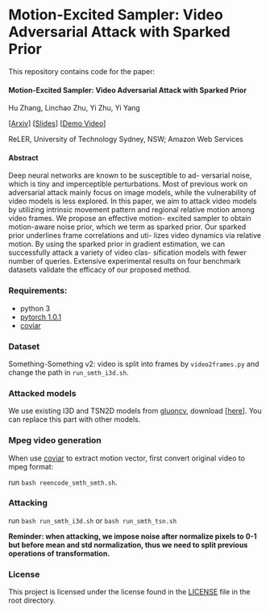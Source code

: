 # Motion-Excited Sampler: Video Adversarial Attack with Sparked Prior
This repository contains code for the paper:
#### Motion-Excited Sampler: Video Adversarial Attack with Sparked Prior

Hu Zhang, Linchao Zhu, Yi Zhu, Yi Yang

[[Arxiv](https://arxiv.org/abs/2003.07637)]
[[Slides](https://drive.google.com/file/d/1J4pN5nM2jfmRuONhX_GAS0Ts_0IX5c_z/view?usp=sharing)]
[[Demo Video](https://drive.google.com/file/d/1v0Zfruy_gEQZlG35hdqPw3BwPdaUhN9F/view)]

ReLER, University of Technology Sydney, NSW; Amazon Web Services

#### Abstract
Deep neural networks are known to be susceptible to ad- versarial noise, which is tiny and imperceptible perturbations. 
Most of previous work on adversarial attack mainly focus on image models, while the vulnerability of video models is less explored. 
In this paper, we aim to attack video models by utilizing intrinsic movement pattern and regional relative motion among video frames. 
We propose an effective motion- excited sampler to obtain motion-aware noise prior, which we term as sparked prior. 
Our sparked prior underlines frame correlations and uti- lizes video dynamics via relative motion. 
By using the sparked prior in gradient estimation, we can successfully attack a variety of video clas- sification models with fewer number of queries. 
Extensive experimental results on four benchmark datasets validate the efficacy of our proposed method.

### Requirements:
- python 3
- [pytorch 1.0.1](https://pytorch.org/)
- [coviar](https://github.com/chaoyuaw/pytorch-coviar)
### Dataset
Something-Something v2: video is split into frames by `video2frames.py` and change the path in `run_smth_i3d.sh`.
### Attacked models
We use existing I3D and TSN2D models from [gluoncv](https://gluon-cv.mxnet.io/model_zoo/action_recognition.html), download [[here](https://drive.google.com/drive/folders/10lWG0kEUjbsEeJOWVo-WhExyu5JS0Jid?usp=sharing)]. You can replace this part with other models.

### Mpeg video generation
When use [coviar](https://github.com/chaoyuaw/pytorch-coviar) to extract motion vector, first convert original video to mpeg format: 

run `bash reencode_smth_smth.sh`.

### Attacking
run `bash run_smth_i3d.sh` or `bash run_smth_tsn.sh`

**Reminder: when attacking, we impose noise after normalize pixels to 0-1 but before mean and std normalization, thus we need to split previous operations of transformation.**
### License
This project is licensed under the license found in the [LICENSE](https://github.com/xiaofanustc/ME-Sampler/blob/master/LICENSE) file in the root directory.
